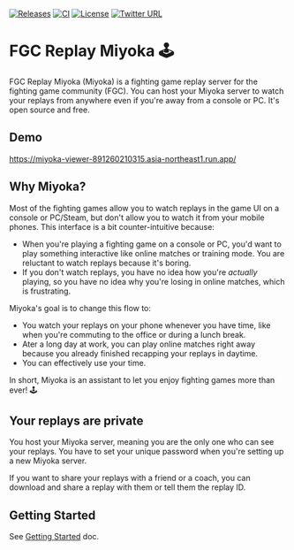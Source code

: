 [![Releases](https://img.shields.io/github/release/fgcreplaymiyoka/fgc-replay-miyoka?style=flat-square)](https://github.com/fgcreplaymiyoka/fgc-replay-miyoka/releases)
[![CI](https://github.com/fgcreplaymiyoka/fgc-replay-miyoka/actions/workflows/publish.yml/badge.svg)](https://github.com/fgcreplaymiyoka/fgc-replay-miyoka/actions/workflows/publish.yml)
[![License](https://img.shields.io/github/license/fgcreplaymiyoka/fgc-replay-miyoka)](https://www.gnu.org/licenses/gpl-3.0.html)
[![Twitter URL](https://img.shields.io/twitter/url/https/twitter.com/FgcReplayMiyoka.svg?style=social&label=Follow%20%40FgcReplayMiyoka)](https://x.com/FgcReplayMiyoka)

# FGC Replay Miyoka 🕹️

FGC Replay Miyoka (Miyoka) is a fighting game replay server for the fighting game community (FGC).
You can host your Miyoka server to watch your replays from anywhere even if you're away from a console or PC.
It's open source and free.

## Demo

https://miyoka-viewer-891260210315.asia-northeast1.run.app/

## Why Miyoka?

Most of the fighting games allow you to watch replays in the game UI on a console or PC/Steam, but don't allow you to watch it from your mobile phones.
This interface is a bit counter-intuitive because:

- When you're playing a fighting game on a console or PC, you'd want to play something interactive like online matches or training mode. You are reluctant to watch replays because it's boring.
- If you don't watch replays, you have no idea how you're _actually_ playing, so you have no idea why you're losing in online matches, which is frustrating.

Miyoka's goal is to change this flow to:

- You watch your replays on your phone whenever you have time, like when you're commuting to the office or during a lunch break.
- Ater a long day at work, you can play online matches right away because you already finished recapping your replays in daytime.
- You can effectively use your time.

In short, Miyoka is an assistant to let you enjoy fighting games more than ever! 🕹️

## Your replays are private

You host your Miyoka server, meaning you are the only one who can see your replays.
You have to set your unique password when you're setting up a new Miyoka server.

If you want to share your replays with a friend or a coach, you can download and share a replay with them or tell them the replay ID.

## Getting Started

See [Getting Started](https://github.com/fgcreplaymiyoka/fgc-replay-miyoka/blob/main/docs/getting_started.md) doc.

